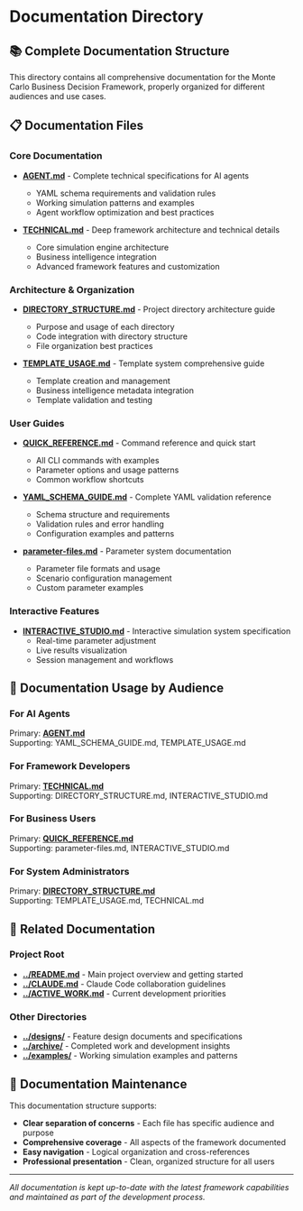 # Documentation Directory

## 📚 Complete Documentation Structure

This directory contains all comprehensive documentation for the Monte Carlo Business Decision Framework, properly organized for different audiences and use cases.

## 📋 Documentation Files

### Core Documentation
- **[AGENT.md](AGENT.md)** - Complete technical specifications for AI agents
  - YAML schema requirements and validation rules
  - Working simulation patterns and examples
  - Agent workflow optimization and best practices

- **[TECHNICAL.md](TECHNICAL.md)** - Deep framework architecture and technical details
  - Core simulation engine architecture
  - Business intelligence integration
  - Advanced framework features and customization

### Architecture & Organization  
- **[DIRECTORY_STRUCTURE.md](DIRECTORY_STRUCTURE.md)** - Project directory architecture guide
  - Purpose and usage of each directory
  - Code integration with directory structure
  - File organization best practices

- **[TEMPLATE_USAGE.md](TEMPLATE_USAGE.md)** - Template system comprehensive guide
  - Template creation and management
  - Business intelligence metadata integration
  - Template validation and testing

### User Guides
- **[QUICK_REFERENCE.md](QUICK_REFERENCE.md)** - Command reference and quick start
  - All CLI commands with examples
  - Parameter options and usage patterns
  - Common workflow shortcuts

- **[YAML_SCHEMA_GUIDE.md](YAML_SCHEMA_GUIDE.md)** - Complete YAML validation reference
  - Schema structure and requirements
  - Validation rules and error handling
  - Configuration examples and patterns

- **[parameter-files.md](parameter-files.md)** - Parameter system documentation
  - Parameter file formats and usage
  - Scenario configuration management
  - Custom parameter examples

### Interactive Features
- **[INTERACTIVE_STUDIO.md](INTERACTIVE_STUDIO.md)** - Interactive simulation system specification
  - Real-time parameter adjustment
  - Live results visualization
  - Session management and workflows

## 🎯 Documentation Usage by Audience

### For AI Agents
Primary: **[AGENT.md](AGENT.md)**  
Supporting: YAML_SCHEMA_GUIDE.md, TEMPLATE_USAGE.md

### For Framework Developers  
Primary: **[TECHNICAL.md](TECHNICAL.md)**  
Supporting: DIRECTORY_STRUCTURE.md, INTERACTIVE_STUDIO.md

### For Business Users
Primary: **[QUICK_REFERENCE.md](QUICK_REFERENCE.md)**  
Supporting: parameter-files.md, INTERACTIVE_STUDIO.md

### For System Administrators
Primary: **[DIRECTORY_STRUCTURE.md](DIRECTORY_STRUCTURE.md)**  
Supporting: TEMPLATE_USAGE.md, TECHNICAL.md

## 📁 Related Documentation

### Project Root
- **[../README.md](../README.md)** - Main project overview and getting started
- **[../CLAUDE.md](../CLAUDE.md)** - Claude Code collaboration guidelines  
- **[../ACTIVE_WORK.md](../ACTIVE_WORK.md)** - Current development priorities

### Other Directories
- **[../designs/](../designs/)** - Feature design documents and specifications
- **[../archive/](../archive/)** - Completed work and development insights
- **[../examples/](../examples/)** - Working simulation examples and patterns

## 🔄 Documentation Maintenance

This documentation structure supports:
- **Clear separation of concerns** - Each file has specific audience and purpose
- **Comprehensive coverage** - All aspects of the framework documented
- **Easy navigation** - Logical organization and cross-references
- **Professional presentation** - Clean, organized structure for all users

---

*All documentation is kept up-to-date with the latest framework capabilities and maintained as part of the development process.*
